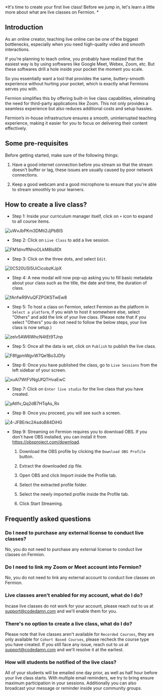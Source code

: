 *It's time to create your first live class! Before we jump in, let's learn a little more about what are live classes on Fermion. *

## Introduction

As an online creator, teaching live online can be one of the biggest bottlenecks, especially when you need high-quality video and smooth interactions.

If you’re planning to teach online, you probably have realized that the easiest way is by using softwares like Google Meet, Webex, Zoom, etc. But these softwares drill a hole inside your pocket the moment you scale.

So you essentially want a tool that provides the same, buttery-smooth experience without hurting your pocket, which is exactly what Fermions serves you with.

Fermion simplifies this by offering built-in live class capabilities, eliminating the need for third-party applications like Zoom. This not only provides a seamless experience but also reduces additional costs and setup hassles.

Fermion’s in-house infrastructure ensures a smooth, uninterrupted teaching experience, making it easier for you to focus on delivering their content effectively.



## Some pre-requisites

Before getting started, make sure of the following things:

1. Have a good internet connection before you stream so that the stream doesn't buffer or lag, these issues are usually caused by poor network connections. 

2. Keep a good webcam and a good microphone to ensure that you're able to stream smoothly to your learners. 


## How to create a live class? 

* Step 1: Inside your curriculum manager itself, click on `+` icon to expand to all course items. 

![uWvJbPKm3DMti2JjPbBIS](https://creator-assets.codedamn.com/fermion-instructor/02-08-2024/instructor_66467ae8ada1f52e23942268/uWvJbPKm3DMti2JjPbBIS)

* Step 2: Click on `Live Class` to add a live session. 

![FM1dnvffNnoOLkM8ls8Dt](https://creator-assets.codedamn.com/fermion-instructor/02-08-2024/instructor_66467ae8ada1f52e23942268/FM1dnvffNnoOLkM8ls8Dt)

* Step 3: Click on the three dots, and select `Edit`.

![0C520USI5UiCicobzKJpX](https://creator-assets.codedamn.com/fermion-instructor/02-08-2024/instructor_66467ae8ada1f52e23942268/0C520USI5UiCicobzKJpX)

* Step 4: A new modal will now pop-up asking you to fill basic metadata about your class such as the title, the date and time, the duration of class. 

![fAnfwR9VuQFZPGKSTwEw8](https://creator-assets.codedamn.com/fermion-instructor/02-08-2024/instructor_66467ae8ada1f52e23942268/fAnfwR9VuQFZPGKSTwEw8)

* Step 5: To host a class on Fermion, select Fermion as the platform in `Select a platform`, if you wish to host it somewhere else, select "Others" and add the link of your live class. (Please note that if you select "Others" you do not need to follow the below steps, your live class is now setup.)

![zelv5AW6WhcN4tEt9TJnp](https://creator-assets.codedamn.com/fermion-instructor/02-08-2024/instructor_66467ae8ada1f52e23942268/zelv5AW6WhcN4tEt9TJnp)

* Step 5: Once all the data is set, click on `Publish` to publish the live class. 

![F8fgpmWgvW7Qe1Bo3JDfy](https://creator-assets.codedamn.com/fermion-instructor/02-08-2024/instructor_66467ae8ada1f52e23942268/F8fgpmWgvW7Qe1Bo3JDfy)

* Step 6: Once you have published the class, go to `Live Sessions` from the left sidebar of your screen. 

![xuAI7WtFVNgUfQTHvaEwC](https://creator-assets.codedamn.com/fermion-instructor/02-08-2024/instructor_66467ae8ada1f52e23942268/xuAI7WtFVNgUfQTHvaEwC)

* Step 7: Click on `Enter live studio` for the live class that you have created. 

![yAtIfv_Qq2dB7HTqAs_Rx](https://creator-assets.codedamn.com/fermion-instructor/02-08-2024/instructor_66467ae8ada1f52e23942268/yAtIfv_Qq2dB7HTqAs_Rx)

* Step 8: Once you proceed, you will see such a screen. 

![4-JFBErkc2AsdoB84DiHG](https://creator-assets.codedamn.com/fermion-instructor/02-08-2024/instructor_66467ae8ada1f52e23942268/4-JFBErkc2AsdoB84DiHG)

* Step 9: Streaming on Fermion requires you to download OBS. If you don't have OBS installed, you can install it from https://obsproject.com/download.

    1. Download the OBS profile by clicking the `Download OBS Profile` button.


    2. Extract the downloaded zip file.


    3. Open OBS and click Import inside the Profile tab.


    4. Select the extracted profile folder.


    5. Select the newly imported profile inside the Profile tab.


    6. Click Start Streaming.




## Frequently asked questions

### Do I need to purchase any external license to conduct live classes? 

No, you do not need to purchase any external license to conduct live classes on Fermion.

### Do I need to link my Zoom or Meet account into Fermion? 

No, you do not need to link any external account to conduct live classes on Fermion.

### Live classes aren't enabled for my account, what do I do? 

Incase live classes do not work for your account, please reach out to us at [support@codedamn.com](mailto:support@codedamn.com) and we'll enable them for you.

### There's no option to create a live class, what do I do? 

Please note that live classes aren't available for `Recorded Courses`, they are only available for `Cohort Based Courses`, please recheck the course type you have created. If you still face any issue, reach out to us at [support@codedamn.com](mailto:support@codedamn.com) and we'll resolve it at the earliest. 

### How will students be notified of the live class? 

All of your students will be emailed one day prior, as well as half hour before your live class starts. With multiple email reminders, we try to bring ensure maximum participation in your sessions. Additionally you can also broadcast your message or reminder inside your community groups.